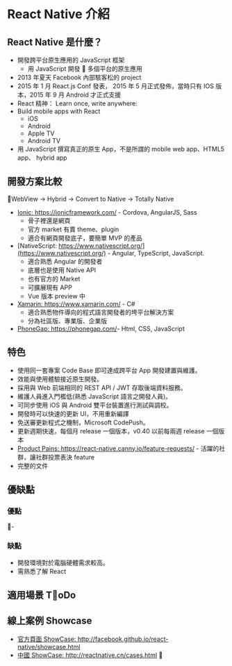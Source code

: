 # React Native 介紹

## React Native 是什麼？

- 開發跨平台原生應用的 JavaScript 框架
  - 用 JavaScript 開發  多個平台的原生應用
- 2013 年夏天 Facebook 內部駭客松的 project
- 2015 年 1 月 React.js Conf 發表， 2015 年 5 月正式發佈，當時只有 IOS 版本，2015 年 9 月 Android 才正式支援
- React 精神： Learn once, write anywhere:
- Build mobile apps with React
  - iOS
  - Android
  - Apple TV
  - Android TV
- 用 JavaScript 撰寫真正的原生 App，不是所謂的 mobile web app、HTML5 app、 hybrid app

## 開發方案比較

WebView -> Hybrid -> Convert to Native -> Totally Native

- [Ionic: <https://ionicframework.com/>](https://ionicframework.com/) - Cordova, AngularJS, Sass
  - 骨子裡還是網頁
  - 官方 market 有賣 theme、plugin
  - 適合有網頁開發底子，要簡單 MVP 的產品
- [NativeScript: https://www.nativescript.org/](https://www.nativescript.org/) - Angular, TypeScript, JavaScript.
  - 適合熟悉 Angular 的開發者
  - 底層也是使用 Native API
  - 也有官方的 Market
  - 可擴展現有 APP
  - Vue 版本 preview 中
- [Xamarin: <https://www.xamarin.com/>](https://www.xamarin.com/) - C#
  - 適合熟悉物件導向的程式語言開發者的垮平台解決方案
  - 分為社區版、專業版、企業版
- [PhoneGap: <https://phonegap.com/>](https://phonegap.com/)- Html, CSS, JavaScript

## 特色

- 使用同一套專案 Code Base 即可達成跨平台 App 開發建置與維護。
- 效能與使用體驗接近原生開發。
- 採用與 Web 前端相同的 REST API / JWT 存取後端資料服務。
- 維護人員進入門檻低(熟悉 JavaScript 語言之開發人員)。
- 可同步使用 iOS 與 Android 雙平台裝置進行測試與調校。
- 開發時可以快速的更新 UI，不用重新編譯
- 免送審更新程式之機制，Microsoft CodePush。
- 更新週期快速，每個月 release 一個版本，v0.40 以前每兩週 release 一個版本
- [Product Pains: <https://react-native.canny.io/feature-requests/>](https://react-native.canny.io/feature-requests/) - 活躍的社群，讓社群投票表決 feature
- 完整的文件

## 優缺點

### 優點

-

### 缺點

- 開發環境對於電腦硬體需求較高。
- 需熟悉了解 React

## 適用場景 ToDo

## 線上案例 Showcase

- [官方頁面 ShowCase: <http://facebook.github.io/react-native/showcase.html>](http://facebook.github.io/react-native/showcase.html)
- [中國 ShowCase: <http://reactnative.cn/cases.html>](http://reactnative.cn/cases.html)
  
